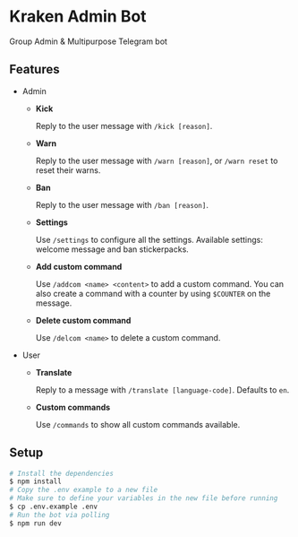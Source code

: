 # Kraken Admin Bot

Group Admin &amp; Multipurpose Telegram bot

## Features

-   Admin

    -   **Kick**

        Reply to the user message with `/kick [reason]`.

    -   **Warn**

        Reply to the user message with `/warn [reason]`, or `/warn reset` to reset their warns.

    -   **Ban**

        Reply to the user message with `/ban [reason]`.

    -   **Settings**

        Use `/settings` to configure all the settings. Available settings: welcome message and ban stickerpacks.

    -   **Add custom command**

        Use `/addcom <name> <content>` to add a custom command. You can also create a command with a counter by using `$COUNTER` on the message.

    -   **Delete custom command**

        Use `/delcom <name>` to delete a custom command.

-   User

    -   **Translate**

        Reply to a message with `/translate [language-code]`. Defaults to `en`.

    -   **Custom commands**

        Use `/commands` to show all custom commands available.

## Setup

```bash
# Install the dependencies
$ npm install
# Copy the .env example to a new file
# Make sure to define your variables in the new file before running
$ cp .env.example .env
# Run the bot via polling
$ npm run dev
```

